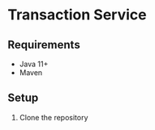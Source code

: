 # Transaction Service

## Requirements
- Java 11+
- Maven

## Setup
1. Clone the repository
   ```sh git clone https://github.com/DeepakMahana/txnroutine.git